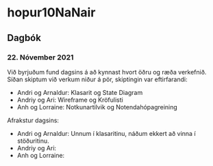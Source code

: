 # hopur10NaNair
## Dagbók
### 22. Nóvember 2021
Við byrjuðum fund dagsins á að kynnast hvort öðru og ræða verkefnið. Síðan skiptum við verkum niður á pör, skiptingin var eftirfarandi:

* Andri og Arnaldur: 
  Klasarit og State Diagram
* Andriy og Ari:
  Wireframe og Kröfulisti
* Anh og Lorraine: 
  Notkunartilvik og Notendahópagreining

Afrakstur dagsins:
* Andri og Arnaldur:
  Unnum í klasaritinu, náðum ekkert að vinna í stöðuritinu.
* Andriy og Ari:
* Anh og Lorraine:
